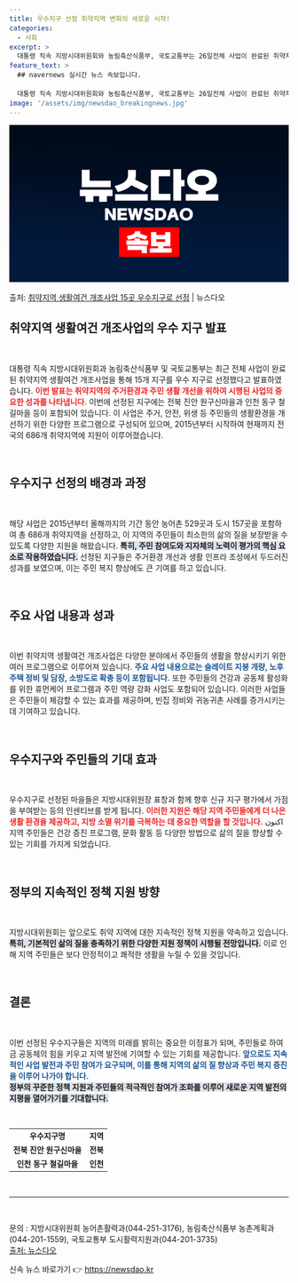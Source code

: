 ```yaml
---
title: 우수지구 선정 취약지역 변화의 새로운 시작!
categories:
  - 사회
excerpt: >
  대통령 직속 지방시대위원회와 농림축산식품부, 국토교통부는 26일전체 사업이 완료된 취약지역 생활여건 개조사업…
feature_text: >
  ## navernews 실시간 뉴스 속보입니다.

  대통령 직속 지방시대위원회와 농림축산식품부, 국토교통부는 26일전체 사업이 완료된 취약지역 생활여건 개조사업…
image: '/assets/img/newsdao_breakingnews.jpg'
---
```


![뉴스다오 속보](/assets/img/newsdao_breakingnews.jpg)

<p>출처: <a href="https://newsdao.kr/2048" rel="dofollow">취약지역 생활여건 개조사업 15곳 우수지구로 선정</a> | 뉴스다오</p>

<h2 data-ke-size="size26">취약지역 생활여건 개조사업의 우수 지구 발표</h2>

<p data-ke-size="size16">&nbsp;</p> 

대통령 직속 지방시대위원회과 농림축산식품부 및 국토교통부는 최근 전체 사업이 완료된 취약지역 생활여건 개조사업을 통해 15개 지구를 우수 지구로 선정했다고 발표하였습니다. <b><span style="color: #ee2323;">이번 발표는 취약지역의 주거환경과 주민 생활 개선을 위하여 시행된 사업의 중요한 성과를 나타냅니다.</span></b> 이번에 선정된 지구에는 전북 진안 원구신마을과 인천 동구 철길마을 등이 포함되어 있습니다. 이 사업은 주거, 안전, 위생 등 주민들의 생활환경을 개선하기 위한 다양한 프로그램으로 구성되어 있으며, 2015년부터 시작하여 현재까지 전국의 686개 취약지역에 지원이 이루어졌습니다. 

<p data-ke-size="size16">&nbsp;</p> 

<h2 data-ke-size="size26">우수지구 선정의 배경과 과정</h2>

<p data-ke-size="size16">&nbsp;</p>

해당 사업은 2015년부터 올해까지의 기간 동안 농어촌 529곳과 도시 157곳을 포함하여 총 686개 취약지역을 선정하고, 이 지역의 주민들이 최소한의 삶의 질을 보장받을 수 있도록 다양한 지원을 해왔습니다. <b><span style="background-color: #21538527;">특히, 주민 참여도와 지자체의 노력이 평가의 핵심 요소로 작용하였습니다.</span></b> 선정된 지구들은 주거환경 개선과 생활 인프라 조성에서 두드러진 성과를 보였으며, 이는 주민 복지 향상에도 큰 기여를 하고 있습니다.

<p data-ke-size="size16">&nbsp;</p>

<h2 data-ke-size="size26">주요 사업 내용과 성과</h2>

<p data-ke-size="size16">&nbsp;</p>

이번 취약지역 생활여건 개조사업은 다양한 분야에서 주민들의 생활을 향상시키기 위한 여러 프로그램으로 이루어져 있습니다. <b><span style="color: #1a5490;">주요 사업 내용으로는 슬레이트 지붕 개량, 노후주택 정비 및 담장, 소방도로 확충 등이 포함됩니다.</span></b> 또한 주민들의 건강과 공동체 활성화를 위한 휴먼케어 프로그램과 주민 역량 강화 사업도 포함되어 있습니다. 이러한 사업들은 주민들이 체감할 수 있는 효과를 제공하며, 빈집 정비와 귀농귀촌 사례를 증가시키는 데 기여하고 있습니다.

<p data-ke-size="size16">&nbsp;</p>

<h2 data-ke-size="size26">우수지구와 주민들의 기대 효과</h2>

<p data-ke-size="size16">&nbsp;</p>

우수지구로 선정된 마을들은 지방시대위원장 표창과 함께 향후 신규 지구 평가에서 가점을 부여받는 등의 인센티브를 받게 됩니다. <b><span style="color: #ee2323;">이러한 지원은 해당 지역 주민들에게 더 나은 생활 환경을 제공하고, 지방 소멸 위기를 극복하는 데 중요한 역할을 할 것입니다.</span></b> اکنون 지역 주민들은 건강 증진 프로그램, 문화 활동 등 다양한 방법으로 삶의 질을 향상할 수 있는 기회를 가지게 되었습니다.

<p data-ke-size="size16">&nbsp;</p>

<h2 data-ke-size="size26">정부의 지속적인 정책 지원 방향</h2>

<p data-ke-size="size16">&nbsp;</p>

지방시대위원회는 앞으로도 취약 지역에 대한 지속적인 정책 지원을 약속하고 있습니다. <b><span style="background-color: #21538527;">특히, 기본적인 삶의 질을 충족하기 위한 다양한 지원 정책이 시행될 전망입니다.</span></b> 이로 인해 지역 주민들은 보다 안정적이고 쾌적한 생활을 누릴 수 있을 것입니다.

<p data-ke-size="size16">&nbsp;</p>

<h2 data-ke-size="size26">결론</h2>

<p data-ke-size="size16">&nbsp;</p>

이번 선정된 우수지구들은 지역의 미래를 밝히는 중요한 이정표가 되며, 주민들로 하여금 공동체의 힘을 키우고 지역 발전에 기여할 수 있는 기회를 제공합니다. <b><span style="color: #1a5490;">앞으로도 지속적인 사업 발전과 주민 참여가 요구되며, 이를 통해 지역의 삶의 질 향상과 주민 복지 증진을 이루어 나가야 합니다.</span></b> <br> <b><span style="background-color: #21538527;">정부의 꾸준한 정책 지원과 주민들의 적극적인 참여가 조화를 이루어 새로운 지역 발전의 지평을 열어가기를 기대합니다.</span></b>

<p data-ke-size="size16">&nbsp;</p>

<table style="width: 100%;">
    <tr>
        <td style="text-align: center; height: 17px;"><b>우수지구명</b></td>
        <td style="text-align: center; height: 17px;"><b>지역</b></td>
    </tr>
    <tr>
        <td style="text-align: center; height: 17px;"><b>전북 진안 원구신마을</b></td>
        <td style="text-align: center; height: 17px;"><b>전북</b></td>
    </tr>
    <tr>
        <td style="text-align: center; height: 17px;"><b>인천 동구 철길마을</b></td>
        <td style="text-align: center; height: 17px;"><b>인천</b></td>
    </tr>
    <!-- 필요 시 추가 행 추가 가능 -->
</table>

<p data-ke-size="size16">&nbsp;</p>

<hr> 

<p data-ke-size="size16">&nbsp;</p> 

문의 : 지방시대위원회 농어촌활력과(044-251-3176), 농림축산식품부 농촌계획과(044-201-1559), 국토교통부 도시활력지원과(044-201-3735) <br> <a href="https://newsdao.kr/2048">출처: 뉴스다오</a> 

신속 뉴스 바로가기 👉 <a href="https://newsdao.kr" rel="dofollow">https://newsdao.kr</a>


